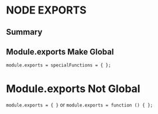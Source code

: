 # NODE EXPORTS

## Summary

## Module.exports Make Global

`module.exports = specialFunctions = { };`

# Module.exports Not Global

`module.exports = { }`
or
`module.exports = function () { };`
